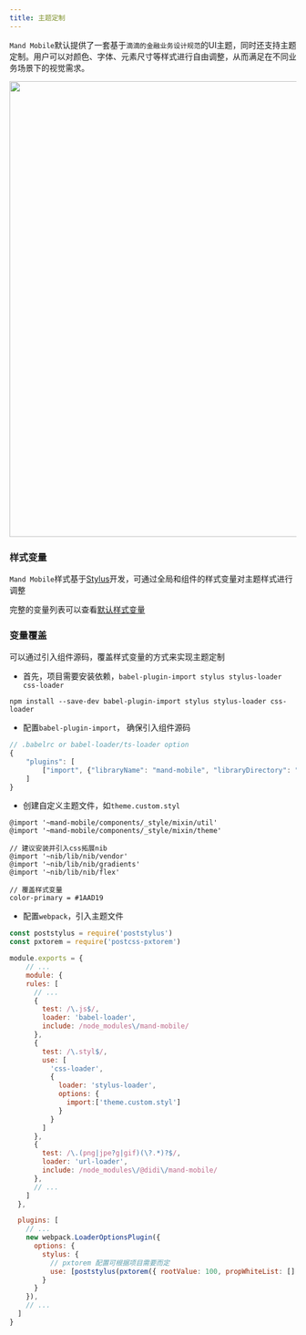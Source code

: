 ```yaml
---
title: 主题定制
---
```


`Mand Mobile`默认提供了一套基于`滴滴的金融业务设计规范`的UI主题，同时还支持主题定制。用户可以对颜色、字体、元素尺寸等样式进行自由调整，从而满足在不同业务场景下的视觉需求。

<p>
  <img src="http://static.galileo.xiaojukeji.com/static/tms/other/mand-theme.jpg" width="800">
</p>


### 样式变量

`Mand Mobile`样式基于<a href="http://stylus-lang.com/" target="_blank">Stylus</a>开发，可通过全局和组件的样式变量对主题样式进行调整

完整的变量列表可以查看<a href="https://github.com/didi/mand-mobile/blob/master/components/_style/mixin/theme.styl" target="_blank">默认样式变量</a>

### 变量覆盖

可以通过引入组件源码，覆盖样式变量的方式来实现主题定制

* 首先，项目需要安装依赖，`babel-plugin-import stylus stylus-loader css-loader`

```shell
npm install --save-dev babel-plugin-import stylus stylus-loader css-loader
```
* 配置`babel-plugin-import`， 确保引入组件源码

```javascript
// .babelrc or babel-loader/ts-loader option
{
    "plugins": [
        ["import", {"libraryName": "mand-mobile", "libraryDirectory": "components"}],
    ]
}
```
* 创建自定义主题文件，如`theme.custom.styl`

```stylus
@import '~mand-mobile/components/_style/mixin/util'
@import '~mand-mobile/components/_style/mixin/theme'

// 建议安装并引入css拓展nib
@import '~nib/lib/nib/vendor'
@import '~nib/lib/nib/gradients'
@import '~nib/lib/nib/flex'

// 覆盖样式变量
color-primary = #1AAD19
```

* 配置`webpack`，引入主题文件

```javascript
const poststylus = require('poststylus')
const pxtorem = require('postcss-pxtorem')

module.exports = {
	// ...
	module: {
    rules: [
      // ...
      {
        test: /\.js$/,
        loader: 'babel-loader',
        include: /node_modules\/mand-mobile/
      },
      {
        test: /\.styl$/,
        use: [
          'css-loader',
          {
            loader: 'stylus-loader',
            options: {
              import:['theme.custom.styl']
            }
          }
        ]
      },
      {
        test: /\.(png|jpe?g|gif)(\?.*)?$/,
        loader: 'url-loader',
        include: /node_modules\/@didi\/mand-mobile/
      },
      // ...
    ]
  },

  plugins: [
    // ...
    new webpack.LoaderOptionsPlugin({
      options: {
        stylus: {
          // pxtorem 配置可根据项目需要而定
          use: [poststylus(pxtorem({ rootValue: 100, propWhiteList: [] }))]
        }
      }
    }),
    // ...
  ]
}
```


